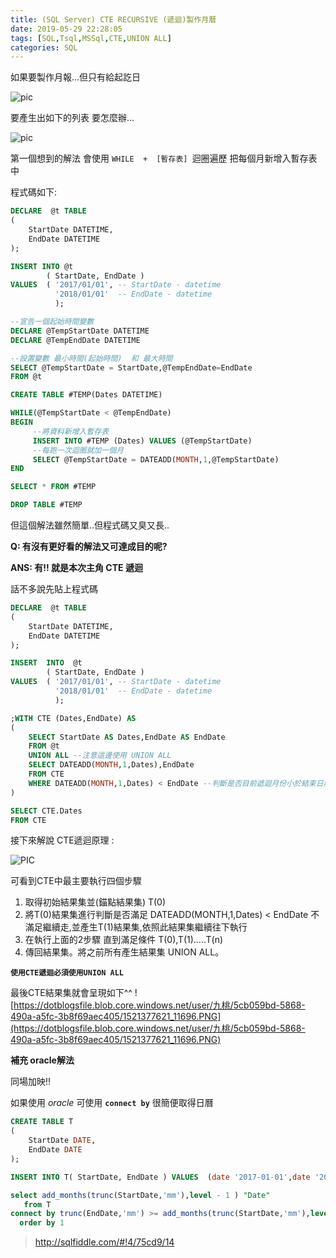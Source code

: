 ```yaml
---
title: (SQL Server) CTE RECURSIVE (遞迴)製作月曆
date: 2019-05-29 22:28:05
tags: [SQL,Tsql,MSSql,CTE,UNION ALL]
categories: SQL
---
```


如果要製作月報...但只有給起訖日

![pic](https://dotblogsfile.blob.core.windows.net/user/%E4%B9%9D%E6%A1%83/5cb059bd-5868-490a-a5fc-3b8f69aec405/1521377514_65506.PNG)

要產生出如下的列表 要怎麼辦...

![pic](https://dotblogsfile.blob.core.windows.net/user/九桃/5cb059bd-5868-490a-a5fc-3b8f69aec405/1521377621_11696.PNG)

第一個想到的解法 會使用 `WHILE  +  [暫存表] `迴圈遍歷 把每個月新增入暫存表中

程式碼如下:

```SQL
DECLARE  @t TABLE
(
    StartDate DATETIME,
	EndDate DATETIME
);

INSERT INTO @t
        ( StartDate, EndDate )
VALUES  ( '2017/01/01', -- StartDate - datetime
          '2018/01/01'  -- EndDate - datetime
          );

--宣告一個起始時間變數
DECLARE @TempStartDate DATETIME
DECLARE @TempEndDate DATETIME

--設置變數 最小時間(起始時間)  和 最大時間
SELECT @TempStartDate = StartDate,@TempEndDate=EndDate 
FROM @t

CREATE TABLE #TEMP(Dates DATETIME)

WHILE(@TempStartDate < @TempEndDate)
BEGIN
     --將資料新增入暫存表
     INSERT INTO #TEMP (Dates) VALUES (@TempStartDate)
     --每跑一次迴圈就加一個月
	 SELECT @TempStartDate = DATEADD(MONTH,1,@TempStartDate)
END 

SELECT * FROM #TEMP

DROP TABLE #TEMP
```

但這個解法雖然簡單..但程式碼又臭又長..

**Q: 有沒有更好看的解法又可達成目的呢?**

**ANS: 有!! 就是本次主角 CTE 遞迴**
 
 
話不多說先貼上程式碼

```SQL
DECLARE  @t TABLE
(
    StartDate DATETIME,
	EndDate DATETIME
);

INSERT  INTO  @t
        ( StartDate, EndDate )
VALUES  ( '2017/01/01', -- StartDate - datetime
          '2018/01/01'  -- EndDate - datetime
          );

;WITH CTE (Dates,EndDate) AS
(
	SELECT StartDate AS Dates,EndDate AS EndDate
	FROM @t
	UNION ALL --注意這邊使用 UNION ALL
	SELECT DATEADD(MONTH,1,Dates),EndDate
	FROM CTE 
	WHERE DATEADD(MONTH,1,Dates) < EndDate --判斷是否目前遞迴月份小於結束日期
)

SELECT CTE.Dates
FROM CTE
```

接下來解說 CTE遞迴原理 :

![PIC](https://dotblogsfile.blob.core.windows.net/user/九桃/5cb059bd-5868-490a-a5fc-3b8f69aec405/1521379674_85716.PNG)

可看到CTE中最主要執行四個步驟

1. 取得初始結果集並(錨點結果集) T(0)
2. 將T(0)結果集進行判斷是否滿足 DATEADD(MONTH,1,Dates) < EndDate 不滿足繼續走,並產生T(1)結果集,依照此結果集繼續往下執行
3. 在執行上面的2步驟 直到滿足條件 T(0),T(1).....T(n)
4. 傳回結果集。將之前所有產生結果集 UNION ALL。

**`使用CTE遞迴必須使用UNION ALL`**
 

最後CTE結果集就會呈現如下^^ 
![https://dotblogsfile.blob.core.windows.net/user/九桃/5cb059bd-5868-490a-a5fc-3b8f69aec405/1521377621_11696.PNG](https://dotblogsfile.blob.core.windows.net/user/九桃/5cb059bd-5868-490a-a5fc-3b8f69aec405/1521377621_11696.PNG)


**補充 oracle解法**

同場加映!! 

如果使用 *oracle* 可使用 **`connect by`** 很簡便取得日曆


```SQL
CREATE TABLE T
(
    StartDate DATE,
	EndDate DATE
);

INSERT INTO T( StartDate, EndDate ) VALUES  (date '2017-01-01',date '2018-01-01');

select add_months(trunc(StartDate,'mm'),level - 1 ) "Date"
   from T 
connect by trunc(EndDate,'mm') >= add_months(trunc(StartDate,'mm'),level)
  order by 1
```

> http://sqlfiddle.com/#!4/75cd9/14
